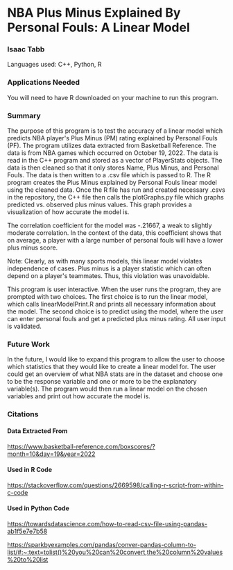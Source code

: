 # NBA Plus Minus Explained By Personal Fouls: A Linear Model
### Isaac Tabb

Languages used: C++, Python, R


### Applications Needed
You will need to have R downloaded on your machine to run this program.

### Summary
The purpose of this program is to test the accuracy of a linear model which predicts NBA player's Plus Minus (PM) rating explained by Personal Fouls (PF).
The program utilizes data extracted from Basketball Reference. The data is from NBA games which occurred on October 19, 2022. The data is read in the C++ program and stored as a vector of PlayerStats objects. The data is then cleaned so that it only stores Name, Plus Minus, and Personal Fouls. The data is then written to a .csv file which is passed to R. The R program creates the Plus Minus explained by Personal Fouls linear model using the cleaned data. Once the R file has run and created necessary .csvs in the repository, the C++ file then calls the plotGraphs.py file which graphs predicted vs. observed plus minus values. This graph provides a visualization of how accurate the model is. 

The correlation coefficient for the model was -.21667, a weak to slightly moderate correlation. In the context of the data, this coefficient shows that on average, a player with a large number of personal fouls will have a lower plus minus score.

Note: Clearly, as with many sports models, this linear model violates independence of cases. Plus minus is a player statistic which can often depend on a player's teammates. Thus, this violation was unavoidable. 

This program is user interactive. When the user runs the program, they are prompted with two choices. The first choice is to run the linear model, which calls linearModelPrint.R and prints all necessary information about the model. The second choice is to predict using the model, where the user can enter personal fouls and get a predicted plus minus rating. All user input is validated.

### Future Work
In the future, I would like to expand this program to allow the user to choose which statistics that they would like to create a linear model for.
The user could get an overview of what NBA stats are in the dataset and choose one to be the response variable and one or more to be the explanatory variable(s). The program would then run a linear model on the chosen variables and print out how accurate the model is. 

### Citations
#### Data Extracted From
https://www.basketball-reference.com/boxscores/?month=10&day=19&year=2022
#### Used in R Code
https://stackoverflow.com/questions/2669598/calling-r-script-from-within-c-code
#### Used in Python Code
https://towardsdatascience.com/how-to-read-csv-file-using-pandas-ab1f5e7e7b58


https://sparkbyexamples.com/pandas/conver-pandas-column-to-list/#:~:text=tolist()%20you%20can%20convert,the%20column%20values%20to%20list







